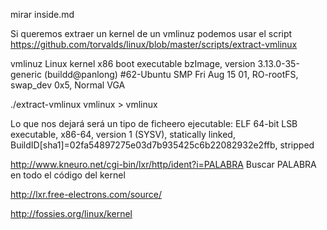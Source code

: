 mirar inside.md


Si queremos extraer un kernel de un vmlinuz podemos usar el script
https://github.com/torvalds/linux/blob/master/scripts/extract-vmlinux

vmlinuz
Linux kernel x86 boot executable bzImage, version 3.13.0-35-generic (buildd@panlong) #62-Ubuntu SMP Fri Aug 15 01, RO-rootFS, swap_dev 0x5, Normal VGA

./extract-vmlinux vmlinux > vmlinux

Lo que nos dejará será un tipo de ficheero ejecutable: 
ELF 64-bit LSB executable, x86-64, version 1 (SYSV), statically linked, BuildID[sha1]=02fa54897275e03d7b935425c6b22082932e2ffb, stripped


http://www.kneuro.net/cgi-bin/lxr/http/ident?i=PALABRA
Buscar PALABRA en todo el código del kernel

http://lxr.free-electrons.com/source/

http://fossies.org/linux/kernel
